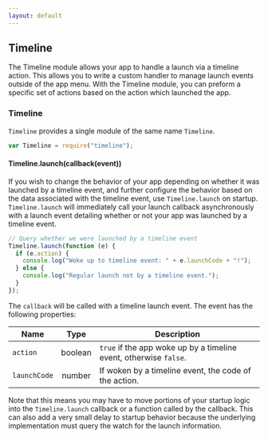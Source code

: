 ```yaml
---
layout: default
---
```


## Timeline

[Timeline]: #timeline

The Timeline module allows your app to handle a launch via a timeline action. This allows you to write a custom handler to manage launch events outside of the app menu. With the Timeline module, you can preform a specific set of actions based on the action which launched the app.

### Timeline

`Timeline` provides a single module of the same name `Timeline`.

```js
var Timeline = require("timeline");
```

<a id="timeline-launch"></a>

#### Timeline.launch(callback(event))

[Timeline.launch]: #timeline-launch

If you wish to change the behavior of your app depending on whether it was launched by a timeline event, and further configure the behavior based on the data associated with the timeline event, use `Timeline.launch` on startup. `Timeline.launch` will immediately call your launch callback asynchronously with a launch event detailing whether or not your app was launched by a timeline event.

```js
// Query whether we were launched by a timeline event
Timeline.launch(function (e) {
  if (e.action) {
    console.log("Woke up to timeline event: " + e.launchCode + "!");
  } else {
    console.log("Regular launch not by a timeline event.");
  }
});
```

The `callback` will be called with a timeline launch event. The event has the following properties:

| Name         |  Type   | Description                                                       |
| ------------ | :-----: | ----------------------------------------------------------------- |
| `action`     | boolean | `true` if the app woke up by a timeline event, otherwise `false`. |
| `launchCode` | number  | If woken by a timeline event, the code of the action.             |

Note that this means you may have to move portions of your startup logic into the `Timeline.launch` callback or a function called by the callback. This can also add a very small delay to startup behavior because the underlying implementation must query the watch for the launch information.
